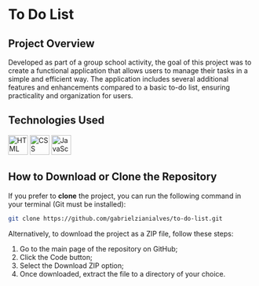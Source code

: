# To Do List

## Project Overview

Developed as part of a group school activity, the goal of this project was to create a functional application that allows users to manage their tasks in a simple and efficient way. The application includes several additional features and enhancements compared to a basic to-do list, ensuring practicality and organization for users.

## Technologies Used

<img src="https://cdn.jsdelivr.net/gh/devicons/devicon/icons/html5/html5-original.svg" alt="HTML" width="40" height="40"/>   <img src="https://cdn.jsdelivr.net/gh/devicons/devicon/icons/css3/css3-original.svg" alt="CSS" width="40" height="40"/>   <img src="https://cdn.jsdelivr.net/gh/devicons/devicon/icons/javascript/javascript-original.svg" alt="JavaScript" width="40" height="40"/>

## How to Download or Clone the Repository

If you prefer to **clone** the project, you can run the following command in your terminal (Git must be installed):

```bash
git clone https://github.com/gabrielzianialves/to-do-list.git
```
Alternatively, to download the project as a ZIP file, follow these steps:

1. Go to the main page of the repository on GitHub;
2. Click the Code button;
3. Select the Download ZIP option;
4. Once downloaded, extract the file to a directory of your choice.
